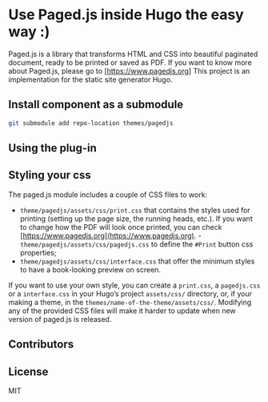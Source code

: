 # Use Paged.js inside Hugo the easy way :)

Paged.js is a library that transforms HTML and CSS into beautiful paginated document, ready to be printed or saved as PDF. If you want to know more about Paged.js, please go to [https://www.pagedjs.org]
This project is an implementation for the static site generator Hugo.

## Install component as a submodule

```sh
git submodule add repo-location themes/pagedjs
```

## Using the plug-in


## Styling your css

The paged.js module includes a couple of CSS files to work:

- `theme/pagedjs/assets/css/print.css` that contains the styles used for printing (setting up the page size, the running heads, etc.). If you want to change how the PDF will look once printed, you can check [https://www.pagedjs.org](https://www.pagedjs.org).
-`theme/pagedjs/assets/css/pagedjs.css` to define the `#Print` button css properties;
- `theme/pagedjs/assets/css/interface.css` that offer the minimum styles to have a book-looking preview on screen.

If you want to use your own style, you can create a `print.css`, a `pagedjs.css` or a `interface.css` in your Hugo’s project `assets/css/` directory, or, if your making a theme, in the `themes/name-of-the-theme/assets/css/`. Modifying any of the provided CSS files will make it harder to update when new version of paged.js is released.

## Contributors




## License

MIT